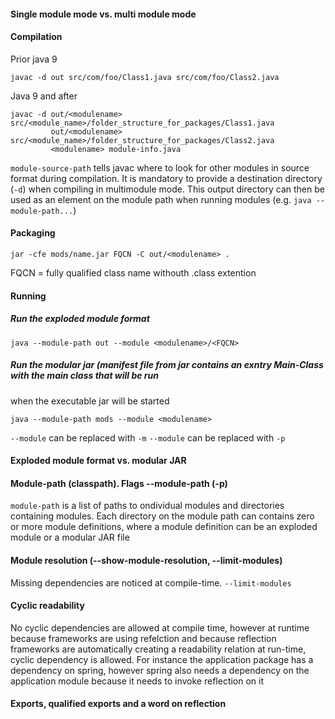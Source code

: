 #### Single module mode vs. multi module mode
#### Compilation
Prior java 9
```
javac -d out src/com/foo/Class1.java src/com/foo/Class2.java
```
Java 9 and after
```
javac -d out/<modulename> src/<module_name>/folder_structure_for_packages/Class1.java
         out/<modulename> src/<module_name>/folder_structure_for_packages/Class2.java
         <modulename> module-info.java
```
`module-source-path` tells javac where to look for other modules in source format during compilation. It is mandatory to provide a destination directory (`-d`) when compiling in multimodule mode. This output directory can then be used as an element on the module path when running modules (e.g. `java --module-path...`)

#### Packaging
```
jar -cfe mods/name.jar FQCN -C out/<modulename> .
```
FQCN = fully qualified class name withouth .class extention

#### Running
##### Run the exploded module format
```
java --module-path out --module <modulename>/<FQCN>
```
##### Run the modular jar (manifest file from jar contains an exntry Main-Class with the main class that will be run 
when the executable jar will be started
```
java --module-path mods --module <modulename>
```
`--module` can be replaced with `-m`
`--module` can be replaced with `-p`

#### Exploded module format vs. modular JAR
#### Module-path (classpath). Flags --module-path (-p)
`module-path` is a list of paths to ondividual modules and directories containing modules. Each directory on the module path can contains zero or more module definitions, where a module definition can be an exploded module or a modular JAR file

#### Module resolution (--show-module-resolution, --limit-modules)
Missing dependencies are noticed at compile-time.
`--limit-modules`

#### Cyclic readability
No cyclic dependencies are allowed at compile time, however at runtime because frameworks are using refelction and because reflection frameworks are automatically creating a readability relation at run-time, cyclic dependency is allowed.
For instance the application package has a dependency on spring, however spring also needs a dependency on the application module because it needs to invoke reflection on it

#### Exports, qualified exports and a word on reflection
